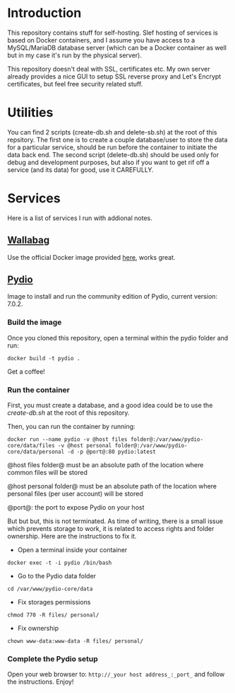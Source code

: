 # Introduction

This repository contains stuff for self-hosting. Slef hosting of services is based on Docker containers, and I assume you have access to a MySQL/MariaDB database server (which can be a Docker container as well but in my case it's run by the physical server).

This repository doesn't deal with SSL, certificates etc. My own server already provides a nice GUI to setup SSL reverse proxy and Let's Encrypt certificates, but feel free security related stuff.

# Utilities

You can find 2 scripts (create-db.sh and delete-sb.sh) at the root of this repsitory. The first one is to create a couple database/user to store the data for a particular service, should be run before the container to initiate the data back end. The second script (delete-db.sh) should be used only for debug and development purposes, but also if you want to get rif off a service (and its data) for good, use it CAREFULLY.

# Services

Here is a list of services I run with addional notes.

## [Wallabag](https://www.wallabag.org/)

Use the official Docker image provided [here](https://hub.docker.com/r/wallabag/wallabag/), works great.

## [Pydio](https://www.pydio.com/)

Image to install and run the community edition of Pydio, current version: 7.0.2.

### Build the image ###

Once you cloned this repository, open a terminal within the pydio folder and run:

```docker build -t pydio .```

Get a coffee!

### Run the container ###

First, you must create a database, and a good idea could be to use the *create-db.sh* at the root of this repository.

Then, you can run the container by running:

```docker run --name pydio -v @host files folder@:/var/www/pydio-core/data/files -v @host personal folder@:/var/www/pydio-core/data/personal -d -p @port@:80 pydio:latest```

@host files folder@ must be an absolute path of the location where common files will be stored

@host personal folder@ must be an absolute path of the location where personal files (per user account) will be stored

@port@: the port to expose Pydio on your host

But but but, this is not terminated. As time of writing, there is a small issue which prevents storage to work, it is related to access rights and folder ownership. Here are the instructions to fix it.

* Open a terminal inside your container

```docker exec -t -i pydio /bin/bash```

* Go to the Pydio data folder

```cd /var/www/pydio-core/data```

* Fix storages permissions

```chmod 770 -R files/ personal/```

* Fix ownership

```chown www-data:www-data -R files/ personal/```

### Complete the Pydio setup ###

Open your web browser to: ```http://_your host address_:_port_``` and follow the instructions. Enjoy!
